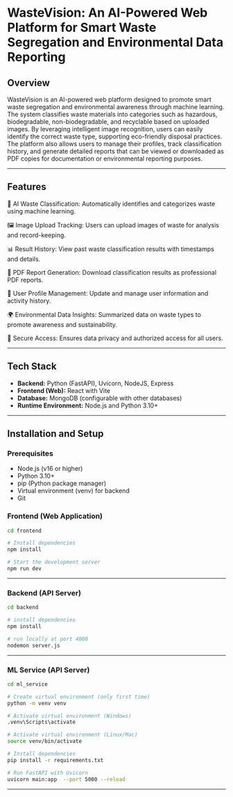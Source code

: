 # WasteVision: An AI-Powered Web Platform for Smart Waste Segregation and Environmental Data Reporting

## Overview

WasteVision is an AI-powered web platform designed to promote smart waste segregation and environmental awareness through machine learning. The system classifies waste materials into categories such as hazardous, biodegradable, non-biodegradable, and recyclable based on uploaded images. By leveraging intelligent image recognition, users can easily identify the correct waste type, supporting eco-friendly disposal practices. The platform also allows users to manage their profiles, track classification history, and generate detailed reports that can be viewed or downloaded as PDF copies for documentation or environmental reporting purposes.

---

## Features

🧠 AI Waste Classification: Automatically identifies and categorizes waste using machine learning.

🖼️ Image Upload Tracking: Users can upload images of waste for analysis and record-keeping.

📊 Result History: View past waste classification results with timestamps and details.

📄 PDF Report Generation: Download classification results as professional PDF reports.

👤 User Profile Management: Update and manage user information and activity history.

🌍 Environmental Data Insights: Summarized data on waste types to promote awareness and sustainability.

🔐 Secure Access: Ensures data privacy and authorized access for all users.

---

## Tech Stack

- **Backend:** Python (FastAPI), Uvicorn, NodeJS, Express
- **Frontend (Web):** React with Vite  
- **Database:** MongoDB (configurable with other databases)  
- **Runtime Environment:** Node.js and Python 3.10+  

---

## Installation and Setup

### Prerequisites
- Node.js (v16 or higher)
- Python 3.10+
- pip (Python package manager)
- Virtual environment (venv) for backend
- Git



### Frontend (Web Application)
```bash
cd frontend

# Install dependencies
npm install

# Start the development server
npm run dev
```

---

### Backend (API Server)

```bash
cd backend

# install dependencies
npm install

# run locally at port 4000
nodemon server.js
```

---

### ML Service (API Server)

```bash
cd ml_service

# Create virtual environment (only first time)
python -m venv venv

# Activate virtual environment (Windows)
.venv\Scripts\activate

# Activate virtual environment (Linux/Mac)
source venv/bin/activate

# Install dependencies
pip install -r requirements.txt

# Run FastAPI with Uvicorn
uvicorn main:app  --port 5000 --reload


```

---

